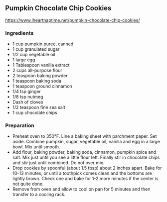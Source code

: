 ## Pumpkin Chocolate Chip Cookies

<https://www.iheartnaptime.net/pumpkin-chocolate-chip-cookies/>

### Ingredients
- 1 cup pumpkin puree, canned
- 1 cup granulated sugar
- 1/2 cup vegetable oil 
- 1 large egg
- 1 Tablespoon vanilla extract
- 2 cups all-purpose flour
- 2 teaspoon baking powder
- 1 teaspoon baking soda
- 1 teaspoon ground cinnamon
- 1/4 tsp ginger
- 1/8 tsp nutmeg
- Dash of cloves
- 1/2 teaspoon fine sea salt
- 1 cup chocolate chips

### Preparation

- Preheat oven to 350°F. Line a baking sheet with parchment paper. Set aside. Combine pumpkin, sugar, vegetable oil, vanilla and egg in a large bowl. Mix until smooth. 
- Add flour, baking powder, baking soda, cinnamon, pumpkin spice and salt. Mix just until you see a little flour left. Finally stir in chocolate chips and stir just until combined. Do not over mix.
- Drop cookies by spoonful (about 1.5 tbsp) about 2 inches apart. Bake for 10-13 minutes, or until a toothpick comes clean and the bottoms are lightly brown. Check one and bake for 1-2 more minutes if the center is not quite done.
- Remove from oven and allow to cool on pan for 5 minutes and then transfer to a cooling rack.
